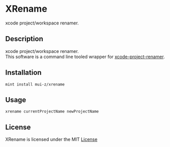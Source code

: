 # XRename

xcode project/workspace renamer.

## Description

xcode project/workspace renamer.  
This software is a command line tooled wrapper for [xcode-project-renamer](https://github.com/appculture/xcode-project-renamer). 

## Installation

`mint install mui-z/xrename`

## Usage

`xrename currentProjectName newProjectName`

## License

XRename is licensed under the MIT [License](LICENSE)